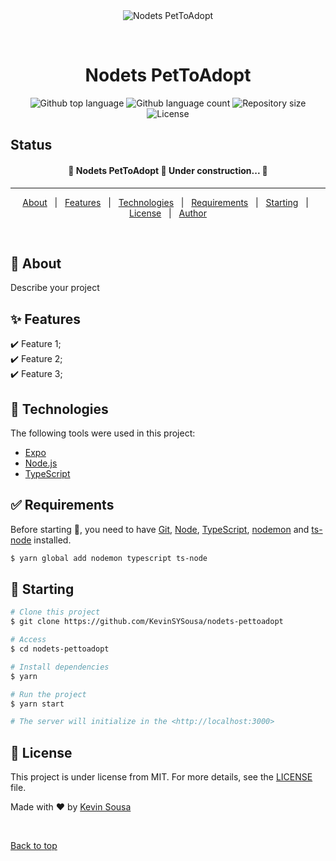 <div align="center" id="top"> 
  <img src="./.github/app.gif" alt="Nodets PetToAdopt" />

&#xa0;

  <!-- <a href="https://nodetspettoadopt.netlify.app">Demo</a> -->
</div>

<h1 align="center">Nodets PetToAdopt</h1>

<p align="center">
  <img alt="Github top language" src="https://img.shields.io/github/languages/top/KevinSYSousa/nodets-pettoadopt?color=56BEB8">

  <img alt="Github language count" src="https://img.shields.io/github/languages/count/KevinSYSousa/nodets-pettoadopt?color=56BEB8">

  <img alt="Repository size" src="https://img.shields.io/github/repo-size/KevinSYSousa/nodets-pettoadopt?color=56BEB8">

  <img alt="License" src="https://img.shields.io/github/license/KevinSYSousa/nodets-pettoadopt?color=56BEB8">

  <!-- <img alt="Github issues" src="https://img.shields.io/github/issues/KevinSYSousa/nodets-pettoadopt?color=56BEB8" /> -->

  <!-- <img alt="Github forks" src="https://img.shields.io/github/forks/KevinSYSousa/nodets-pettoadopt?color=56BEB8" /> -->

  <!-- <img alt="Github stars" src="https://img.shields.io/github/stars/KevinSYSousa/nodets-pettoadopt?color=56BEB8" /> -->
</p>

## Status

<h4 align="center"> 
	🚧  Nodets PetToAdopt 🚀 Under construction...  🚧
</h4>

<hr>

<p align="center">
  <a href="#dart-about">About</a> &#xa0; | &#xa0; 
  <a href="#sparkles-features">Features</a> &#xa0; | &#xa0;
  <a href="#rocket-technologies">Technologies</a> &#xa0; | &#xa0;
  <a href="#white_check_mark-requirements">Requirements</a> &#xa0; | &#xa0;
  <a href="#checkered_flag-starting">Starting</a> &#xa0; | &#xa0;
  <a href="#memo-license">License</a> &#xa0; | &#xa0;
  <a href="https://github.com/KevinSYSousa" target="_blank">Author</a>
</p>

<br>

## :dart: About

Describe your project

## :sparkles: Features

:heavy_check_mark: Feature 1;\
:heavy_check_mark: Feature 2;\
:heavy_check_mark: Feature 3;

## :rocket: Technologies

The following tools were used in this project:

- [Expo](https://expo.io/)
- [Node.js](https://nodejs.org/en/)
- [TypeScript](https://www.typescriptlang.org/)

## :white_check_mark: Requirements

Before starting :checkered_flag:, you need to have [Git](https://git-scm.com), [Node](https://nodejs.org/en/), [TypeScript](https://www.typescriptlang.org/), [nodemon](https://nodemon.io/) and [ts-node](https://typestrong.org/ts-node/) installed.

```bash
$ yarn global add nodemon typescript ts-node
```

## :checkered_flag: Starting

```bash
# Clone this project
$ git clone https://github.com/KevinSYSousa/nodets-pettoadopt

# Access
$ cd nodets-pettoadopt

# Install dependencies
$ yarn

# Run the project
$ yarn start

# The server will initialize in the <http://localhost:3000>
```

## :memo: License

This project is under license from MIT. For more details, see the [LICENSE](LICENSE.md) file.

Made with :heart: by <a href="https://github.com/KevinSYSousa" target="_blank">Kevin Sousa</a>

&#xa0;

<a href="#top">Back to top</a>

